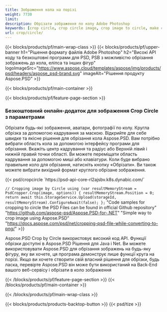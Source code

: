```yaml
---
title: Зображення кола на порізі
weight: 7730
limit: 
description: Обрізати зображення по колу Adobe Photoshop
keywords: [crop circle, crop circle image, crop image to circle, make circle photo]
url: crop/circle/
---
```

{{< blocks/products/pf/main-wrap-class >}}
{{< blocks/products/pf/upper-banner h1="Рішення формату файлів Adobe Photoshop" h2="Високі API коду та безкоштовні програми для PSD, PSB з можливістю обрізання зображень до кола, еліпса та інших фігур" logoImageSrc="https://www.aspose.cloud/templates/aspose/img/products/psd/headers/aspose_psd-brand.svg" imageAlt="Рішення продукту Aspose.PSD" >}}

{{< blocks/products/pf/main-container >}}

{{< blocks/products/pf/feature-page-section >}}
<h3 class="headingpdleft">Безкоштовний онлайн-додаток для зображення Crop Circle з параметрами</h3>
<p>Обрізати будь-які зображення, аватари, фотографії по колу. Кругла обрізка за допомогою кадрування за маскою. Відкрийте для себе швидке та якісне рішення для обрізання кола Aspose.PSD. Вам потрібно вибрати область кола за допомогою інтерфейсу програми для обрізання. Вкажіть центр кадрування та радіус або Верхній лівий і нижній правий точки області. Ви можете переміщати область кадрування за допомогою миші або клавіатури. Коли буде вибрано правильне коло для обрізання, натисніть кнопку «Обрізати». Ви також можете вибрати вихідний формат круглого обрізане зображення.</p>
{{< psd/cropcircle `https://psd-api-core-rl2ajsbv.k8s.dynabic.com/` 

`// Cropping image by Circle
using (var resultMemoryStream = PsdCropper.Crop(image, options))
{
	resultMemoryStream.Position = 0;
	return await this.StorageService.Upload(storageId, resultMemoryStream).ConfigureAwait(false);
};` 
"Code samples for cropping to circle the PSD Files can be found in official Github repository"  "https://github.com/aspose-psd/Aspose.PSD-for-.NET" 
"Simple way to crop image using Aspose.PSD" "https://docs.aspose.com/psd/net/cropping-psd-file-while-converting-to-png/" >}}
<p>Aspose.PSD Crop by Circle використовує високий код API. Функції обрізки доступні в Aspose.PSD Рішення для Java і Net. Ви можете використовувати Aspose.PSD для обрізання зображень на будь-яку фігуру, яку ви хочете, ця програма демонструє лише функції круга на порізі. Якщо ви хочете створити свій власний рішення для обрізки, будь ласка, перевірте Aspose.PSD він може бути використаний на Back-End вашого веб-сервісу і обрізати в коло зображення</p>
<!--<ul>
<li><a href="psb">PSB Circle Crop</a></li>
<li><a href="ellipse">Ellipse crop App</a></li>
</ul>-->
{{< /blocks/products/pf/feature-page-section >}}
{{< /blocks/products/pf/main-container >}}


{{< /blocks/products/pf/main-wrap-class >}}

{{< blocks/products/products-backtop-button >}}
{{< psd/tize >}}
